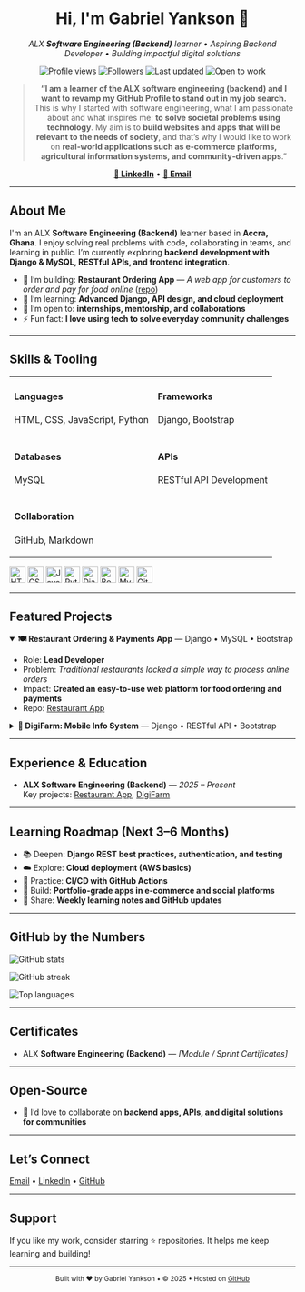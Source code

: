 <!--
README PROFILE — Gabriel Yankson
-->

<!-- ====== HEADER / HERO ====== -->

<div align="center">

  <h1>Hi, I'm Gabriel Yankson 👋</h1>

  <p>
    <em>ALX <strong>Software Engineering (Backend)</strong> learner • Aspiring Backend Developer • Building impactful digital solutions</em>
  </p>

  <!-- Quick badges -->

  <p>
    <img alt="Profile views" src="https://komarev.com/ghpvc/?username=Gabby800&label=Profile%20views&style=flat" />
    <a href="https://github.com/Gabby800?tab=followers"><img alt="Followers" src="https://img.shields.io/github/followers/Gabby800?style=flat"></a>
    <img alt="Last updated" src="https://img.shields.io/badge/updated-09%2F2025-success" />
    <img alt="Open to work" src="https://img.shields.io/badge/Open%20to-Internships%20%26%20Junior%20Roles-blue" />
  </p>

  <!-- Elevator pitch -->

  <blockquote>
    <strong>“I am a learner of the ALX software engineering (backend) and I want to revamp my GitHub Profile to stand out in my job search.</strong>
    This is why I started with software engineering, what I am passionate about and what inspires me: <strong>to solve societal problems using technology</strong>.
    My aim is to <strong>build websites and apps that will be relevant to the needs of society</strong>, and that’s why I would like to work on <strong>real‑world applications such as e‑commerce platforms, agricultural information systems, and community‑driven apps</strong>.”
  </blockquote>

  <!-- Call-to-action buttons -->

  <p>
    <a href="https://www.linkedin.com/in/gabriel-yankson" target="_blank"><b>💼 LinkedIn</b></a> •
    <a href="mailto:yanksongabriel@yahoo.com" target="_blank"><b>📧 Email</b></a>
  </p>

</div>

---

<!-- ====== ABOUT ME ====== -->

<h2>About Me</h2>

<p>
I'm an ALX <strong>Software Engineering (Backend)</strong> learner based in <strong>Accra, Ghana</strong>. I enjoy solving real problems with code, collaborating in teams, and learning in public. I’m currently exploring <strong>backend development with Django & MySQL, RESTful APIs, and frontend integration</strong>.
</p>

<ul>
  <li>🔭 I’m building: <strong>Restaurant Ordering App</strong> — <em>A web app for customers to order and pay for food online</em> (<a href="https://github.com/Gabby800/restaurant-app">repo</a>)</li>
  <li>🌱 I’m learning: <strong>Advanced Django, API design, and cloud deployment</strong></li>
  <li>🤝 I’m open to: <strong>internships, mentorship, and collaborations</strong></li>
  <li>⚡ Fun fact: <strong>I love using tech to solve everyday community challenges</strong></li>
</ul>

---

<!-- ====== SKILLS & TOOLING ====== -->

<h2>Skills & Tooling</h2>

<table>
  <tr>
    <td>
      <h4>Languages</h4>
      <p>HTML, CSS, JavaScript, Python</p>
    </td>
    <td>
      <h4>Frameworks</h4>
      <p>Django, Bootstrap</p>
    </td>
  </tr>
  <tr>
    <td>
      <h4>Databases</h4>
      <p>MySQL</p>
    </td>
    <td>
      <h4>APIs</h4>
      <p>RESTful API Development</p>
    </td>
  </tr>
  <tr>
    <td>
      <h4>Collaboration</h4>
      <p>GitHub, Markdown</p>
    </td>
  </tr>
</table>

<p>
  <img height="28" src="https://cdn.simpleicons.org/html5" alt="HTML" />
  <img height="28" src="https://cdn.simpleicons.org/css3" alt="CSS" />
  <img height="28" src="https://cdn.simpleicons.org/javascript" alt="JavaScript" />
  <img height="28" src="https://cdn.simpleicons.org/python" alt="Python" />
  <img height="28" src="https://cdn.simpleicons.org/django" alt="Django" />
  <img height="28" src="https://cdn.simpleicons.org/bootstrap" alt="Bootstrap" />
  <img height="28" src="https://cdn.simpleicons.org/mysql" alt="MySQL" />
  <img height="28" src="https://cdn.simpleicons.org/github" alt="GitHub" />
</p>

---

<!-- ====== HIGHLIGHTED PROJECTS ====== -->

<h2>Featured Projects</h2>

<div align="left">

  <details open>
    <summary><strong>🍽️ Restaurant Ordering & Payments App</strong> — Django • MySQL • Bootstrap</summary>
    <ul>
      <li>Role: <strong>Lead Developer</strong></li>
      <li>Problem: <em>Traditional restaurants lacked a simple way to process online orders</em></li>
      <li>Impact: <strong>Created an easy-to-use web platform for food ordering and payments</strong></li>
      <li>Repo: <a href="https://github.com/Gabby800/restaurant-app">Restaurant App</a></li>
    </ul>
  </details>

  <details>
    <summary><strong>🌾 DigiFarm: Mobile Info System</strong> — Django • RESTful API • Bootstrap</summary>
    <ul>
      <li>Purpose: <em>Provides localized agricultural updates to smallholder farmers</em></li>
      <li>My part: <strong>Backend API design and integration</strong></li>
      <li>Repo: <a href="https://github.com/Gabby800/digifarm">DigiFarm</a></li>
    </ul>
  </details>

</div>

---

<!-- ====== EXPERIENCE / JOURNEY ====== -->

<h2>Experience & Education</h2>

<ul>
  <li><strong>ALX Software Engineering (Backend)</strong> — <em>2025 – Present</em>
    <br />Key projects: <a href="https://github.com/Gabby800/restaurant-app">Restaurant App</a>, <a href="https://github.com/Gabby800/digifarm">DigiFarm</a>
  </li>
</ul>

---

<!-- ====== LEARNING ROADMAP ====== -->

<h2>Learning Roadmap (Next 3–6 Months)</h2>

* 📚 Deepen: <strong>Django REST best practices, authentication, and testing</strong>
* ☁️ Explore: <strong>Cloud deployment (AWS basics)</strong>
* 🔁 Practice: <strong>CI/CD with GitHub Actions</strong>
* 🧪 Build: <strong>Portfolio-grade apps in e-commerce and social platforms</strong>
* 📝 Share: <strong>Weekly learning notes and GitHub updates</strong>

---

<!-- ====== METRICS & STATS ====== -->

<h2>GitHub by the Numbers</h2>

<p>
  <img align="center" src="https://github-readme-stats.vercel.app/api?username=Gabby800&show_icons=true&hide_border=true" alt="GitHub stats" />
</p>
<p>
  <img align="center" src="https://github-readme-streak-stats.herokuapp.com/?user=Gabby800&hide_border=true" alt="GitHub streak" />
</p>
<p>
  <img align="center" src="https://github-readme-stats.vercel.app/api/top-langs/?username=Gabby800&layout=compact&hide_border=true" alt="Top languages" />
</p>

---

<!-- ====== CERTIFICATES & BADGES ====== -->

<h2>Certificates</h2>

* ALX <strong>Software Engineering (Backend)</strong> — <em>\[Module / Sprint Certificates]</em>

---

<!-- ====== OPEN SOURCE ====== -->

<h2>Open-Source</h2>

* 💬 I’d love to collaborate on <strong>backend apps, APIs, and digital solutions for communities</strong>

---

<!-- ====== GET IN TOUCH ====== -->

<h2>Let’s Connect</h2>

<p>
  <a href="mailto:yanksongabriel@yahoo.com">Email</a> •
  <a href="https://www.linkedin.com/in/gabriel-yankson">LinkedIn</a> •
  <a href="https://github.com/Gabby800">GitHub</a>
</p>

---

<!-- ====== SUPPORT / THANKS ====== -->

<h2>Support</h2>

<p>If you like my work, consider starring ⭐ repositories. It helps me keep learning and building!</p>

---

<!-- ====== FOOTER ====== -->

<p align="center">
  <sub>Built with ❤️ by Gabriel Yankson • © 2025 • Hosted on <a href="https://github.com/Gabby800">GitHub</a></sub>
</p>
